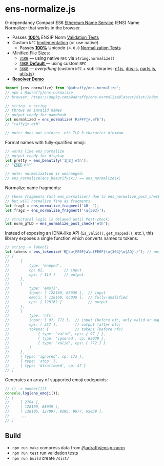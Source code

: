 # ens-normalize.js
0-dependancy Compact ES6 [Ethereum Name Service](https://ens.domains/) (ENS) Name Normalizer that works in the browser.

* Passes [**100%**](https://adraffy.github.io/ens-norm-tests/test-validation/output/ens_normalize_1.6.0.html) ENSIP Norm [Validation Tests](https://github.com/adraffy/ensip-norm/)
* Custom `NFC` [Implementation](https://unicode.org/reports/tr15/) (or use native)
	* Passes [**100%**](https://adraffy.github.io/ens-normalize.js/test/report-nf.html) Unicode `14.0.0` [Normalization Tests](https://www.unicode.org/Public/14.0.0/ucd/NormalizationTest.txt)
* Minified File Sizes: 
	* [`21KB`](./dist/index-xnf.min.js) — using native `NFC` via `String.normalize()`
	* [`30KB` **Default** ](./dist/index.min.js) — using custom `NFC`
	* [`36KB`](./dist/all.min.js) — *everything* (custom `NFC` + sub-libraries: [nf.js](./src/nf.js), [dns.js](./src/dns.js), [parts.js](./src/parts.js), [utils.js](./src/utils.js))
* [**Resolver Demo**](https://adraffy.github.io/ens-normalize.js/test/resolver.html)

```Javascript
import {ens_normalize} from '@adraffy/ens-normalize';
// npm i @adraffy/ens-normalize
// browser: https://unpkg.com/@adraffy/ens-normalize@latest/dist/index.min.js

// string -> string
// throws on invalid names
// output ready for namehash
let normalized = ens_normalize('RaFFY🚴‍♂️.eTh');
// "raffy🚴‍♂.eth"

// note: does not enforce .eth TLD 3-character minimum
```
Format names with fully-qualified emoji:
```JavaScript
// works like ens_normalize
// output ready for display
let pretty = ens_beautify('1⃣2⃣.eth'); 
// "1️⃣2️⃣.eth"

// note: normalization is unchanged:
// ens_normalize(ens_beautify(x)) == ens_normalize(x)
```

Normalize name fragments:
```Javascript
// these fragments fail ens_normalize() due to ens_normalize_post_check() rules
// but will normalize fine as fragments
let frag1 = ens_normalize_fragment('AB--');
let frag2 = ens_normalize_fragment('\u{303}');

// structural logic is delayed until Post-check:
let norm_gTLD = ens_normalize_post_check('eth');
```

Instead of exposing an IDNA-like API (`is_valid()`, `get_mapped()`, etc.), this library exposes a single function which converts names to tokens:
```JavaScript
// string -> Token[]
let tokens = ens_tokenize('R💩\u{FE0F}a\u{FE0F}\u{304}\u{AD}./'); // never throws
// [
//     { 
//         type: 'mapped', 
//         cp: 82,         // input
//         cps: [ 114 ]    // output
//     }, 
//     { 
//         type: 'emoji',
//         input: [ 128169, 65039 ],  // input 
//         emoji: [ 128169, 65039 ],  // fully-qualified
//         cps: [ 128169 ]            // output
//     },
//     {
//         type: 'nfc',
//         input: [ 97, 772 ],  // input (before nfc, only valid or mapped)
//         cps: [ 257 ],        // output (after nfc)
//         tokens: [            // tokens (before nfc)
//             { type: 'valid', cps: [ 97 ] },
//             { type: 'ignored', cp: 65039 },
//             { type: 'valid', cps: [ 772 ] }
//         ]
//     },
//     { type: 'ignored', cp: 173 },
//     { type: 'stop' },
//     { type: 'disallowed', cp: 47 }
// ]
```

Generates an array of supported emoji codepoints:
```Javascript
// () -> number[][]
console.log(ens_emoji());
// [
//     [ 2764 ],
//     [ 128169, 65039 ],
//     [ 128105, 127997, 8205, 9877, 65039 ],
//     ...
// ]
```

## Build

* `npm run make` compress data from [@adraffy/ensip-norm](https://github.com/adraffy/ensip-norm/)
* `npm run test` run validation tests
* `npm run build` create `/dist/`